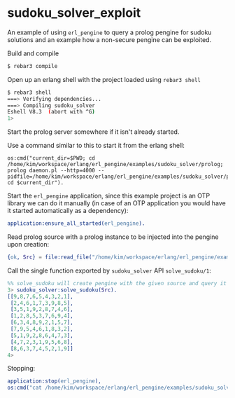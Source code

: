 # sudoku_solver_exploit

An example of using `erl_pengine` to query a prolog pengine for sudoku solutions and an example how a non-secure pengine can be exploited.

Build and compile

```bash
$ rebar3 compile
```

Open up an erlang shell with the project loaded using `rebar3 shell`

```bash
$ rebar3 shell
===> Verifying dependencies...
===> Compiling sudoku_solver
Eshell V8.3  (abort with ^G)
1>
```

Start the prolog server somewhere if it isn't already started.

Use a command similar to this to start it from the erlang shell:

```
os:cmd("current_dir=$PWD; cd /home/kim/workspace/erlang/erl_pengine/examples/sudoku_solver/prolog; prolog daemon.pl --http=4000 --pidfile=/home/kim/workspace/erlang/erl_pengine/examples/sudoku_solver/prolog/pid/http.pid; cd $current_dir").
```

Start the `erl_pengine` application, since this example project is an OTP library we can do it manually
(in case of an OTP application you would have it started automatically as a dependency):

 ```erlang
 application:ensure_all_started(erl_pengine).
 ```

 Read prolog source with a prolog instance to be injected into the pengine upon creation:

 ```erlang
 {ok, Src} = file:read_file("/home/kim/workspace/erlang/erl_pengine/examples/sudoku_solver/prolog/src_text.pl").
 ```

 Call the single function exported by `sudoku_solver` API `solve_sudoku/1`:

 ```erlang
 %% solve_sudoku will create pengine with the given source and query it for a solution of the sudoku-problem specified in Src
 3> sudoku_solver:solve_sudoku(Src).
 [[9,8,7,6,5,4,3,2,1],
  [2,4,6,1,7,3,9,8,5],
  [3,5,1,9,2,8,7,4,6],
  [1,2,8,5,3,7,6,9,4],
  [6,3,4,8,9,2,1,5,7],
  [7,9,5,4,6,1,8,3,2],
  [5,1,9,2,8,6,4,7,3],
  [4,7,2,3,1,9,5,6,8],
  [8,6,3,7,4,5,2,1,9]]
 4>
 ```

 Stopping:

 ```erlang
application:stop(erl_pengine),
os:cmd("cat /home/kim/workspace/erlang/erl_pengine/examples/sudoku_solver/prolog/pid/http.pid | xargs kill -9").
 ```
